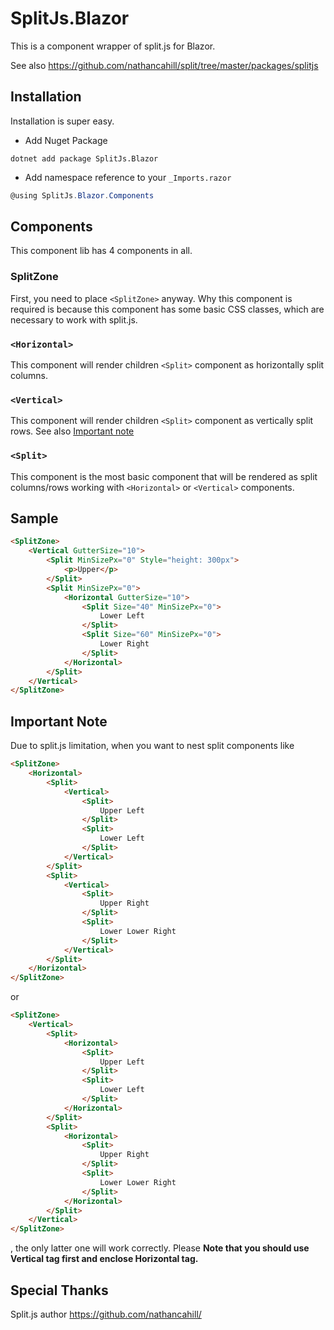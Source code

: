 # SplitJs.Blazor

This is a component wrapper of split.js for Blazor.

See also https://github.com/nathancahill/split/tree/master/packages/splitjs
## Installation
Installation is super easy.

- Add Nuget Package
```
dotnet add package SplitJs.Blazor
```
- Add namespace reference to your ```_Imports.razor```
```cs
@using SplitJs.Blazor.Components 
```

## Components
This component lib has 4 components in all.
### SplitZone
First, you need to place ```<SplitZone>``` anyway.
Why this component is required is because this component has some basic CSS classes, which are necessary to work with split.js.

### ```<Horizontal>```
This component will render children ```<Split>``` component as horizontally split columns.
### ```<Vertical>```
This component will render children ```<Split>``` component as vertically split rows.
See also [Important note](#important-note)
### ```<Split>```
This component is the most basic component that will be rendered as split columns/rows working with ```<Horizontal>``` or  ```<Vertical>``` components.

## Sample
```html
<SplitZone>
    <Vertical GutterSize="10">
        <Split MinSizePx="0" Style="height: 300px">
            <p>Upper</p>
        </Split>
        <Split MinSizePx="0">
            <Horizontal GutterSize="10">
                <Split Size="40" MinSizePx="0">
                    Lower Left
                </Split>
                <Split Size="60" MinSizePx="0">
                    Lower Right
                </Split>
            </Horizontal>
        </Split>
    </Vertical>
</SplitZone>

```

## Important Note
Due to split.js limitation, when you want to nest split components like 
```html
<SplitZone>
    <Horizontal>
        <Split>
            <Vertical>
                <Split>
                    Upper Left
                </Split>
                <Split>
                    Lower Left
                </Split>
            </Vertical>
        </Split>
        <Split>
            <Vertical>
                <Split>
                    Upper Right
                </Split>
                <Split>
                    Lower Lower Right
                </Split>
            </Vertical>
        </Split>
    </Horizontal>
</SplitZone>
```
or
```html
<SplitZone>
    <Vertical>
        <Split>
            <Horizontal>
                <Split>
                    Upper Left
                </Split>
                <Split>
                    Lower Left
                </Split>
            </Horizontal>
        </Split>
        <Split>
            <Horizontal>
                <Split>
                    Upper Right
                </Split>
                <Split>
                    Lower Lower Right
                </Split>
            </Horizontal>
        </Split>
    </Vertical>
</SplitZone>
```
, the only latter one will work correctly.
Please __Note that you should use Vertical tag first and enclose Horizontal tag.__




## Special Thanks
Split.js author
https://github.com/nathancahill/